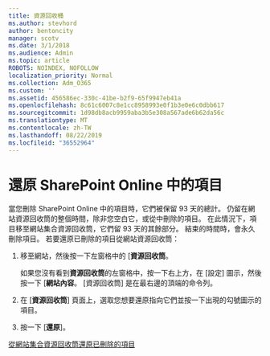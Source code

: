 ```yaml
---
title: 資源回收桶
ms.author: stevhord
author: bentoncity
manager: scotv
ms.date: 3/1/2018
ms.audience: Admin
ms.topic: article
ROBOTS: NOINDEX, NOFOLLOW
localization_priority: Normal
ms.collection: Adm_O365
ms.custom: ''
ms.assetid: 456586ec-330c-41be-b2f9-65f9947eb41a
ms.openlocfilehash: 8c61c6007c8e1cc8958993e0f1b3e0e6c0dbb617
ms.sourcegitcommit: 1d98db8acb9959aba3b5e308a567ade6b62da56c
ms.translationtype: MT
ms.contentlocale: zh-TW
ms.lasthandoff: 08/22/2019
ms.locfileid: "36552964"
---
```

# <a name="restore-items-in-sharepoint-online"></a>還原 SharePoint Online 中的項目

當您刪除 SharePoint Online 中的項目時，它們被保留 93 天的總計。 仍留在網站資源回收筒的整個時間，除非您空白它，或從中刪除的項目。 在此情況下，項目移至網站集合資源回收筒，它們留 93 天的其餘部分。 結束的時間時，會永久刪除項目。 若要還原已刪除的項目從網站資源回收筒：
  
1. 移至網站，然後按一下左窗格中的 [**資源回收筒**。 
    
    如果您沒有看到**資源回收筒**的左窗格中，按一下右上方，在 [設定] 圖示，然後按一下 [**網站內容**。 [資源回收筒] 是在最右邊的頂端的命令列。
    
2. 在 [**資源回收筒**] 頁面上，選取您想要還原指向它們並按一下出現的勾號圖示的項目。 
    
3. 按一下 [**還原**]。
    
[從網站集合資源回收筒還原已刪除的項目](https://go.microsoft.com/fwlink/?linkid=866439)
  

